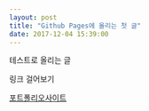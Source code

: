 ```yaml
---
layout: post
title: "Github Pages에 올리는 첫 글"
date: 2017-12-04 15:39:00
---
```


테스트로 올리는 글

링크 걸어보기

[포트폴리오사이트](http://leehyelim.com)
